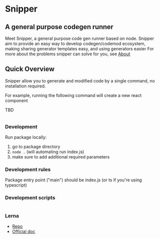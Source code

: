 
# Snipper
## A general purpose codegen runner

Meet Snipper, a general purpose code gen runner based on node.
Snipper aim to provide an easy way to develop codegen/codemod ecosystem, making sharing  generator templates easy, and using generators easier
For more about the problems snipper can solve for you, see [About](https://github.com/snipper/blob/ABOUT.md)

## Quick Overview <a name="available-scripts"></a>
Snipper allow you to generate and modified code by a single command, no installation required.

For example, running the following command will create a new react component

TBD
```

```


### Development
Run package locally:
1. go to package directory
1. `node .` (will automating run index.js)
1. make sure to add additional required parameters

### Development rules
Package entry point ("main") should be index.js (or ts if you're using typescript)


### Development scripts
```

```

### Lerna
* [Repo](https://github.com/lerna/lerna) 
* [Official doc](https://lerna.js.org/)

